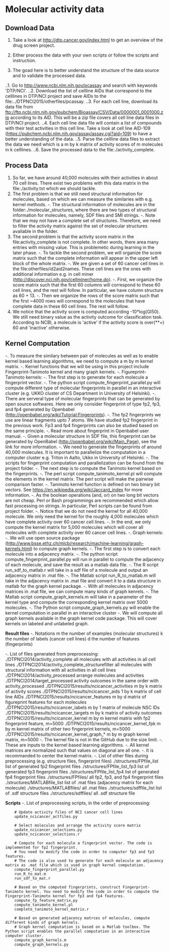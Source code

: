 
**Molecular activity data**
==


**Download Data**
--

1. Take a look at http://dtp.cancer.gov/index.html to get an overview of the drug screen project.

2. Either process the data with your own scripts or follow the scripts and instruction.

3. The goad here is to better understand the structure of the data source and to validate the processed data.

..1. Go to http://www.ncbi.nlm.nih.gov/pcassay and search with keywords 'DTP/NCI'.
..2. Download the list of cellline AIDs that correspond to the celllines in DTP/NCI project and save AIDs to the file:../DTPNCI2015/otherfiles/pcassay.
..3. For each cell line, download its data file from ftp://ftp.ncbi.nlm.nih.gov/pubchem/Bioassay/CSV/Data/0000001_0001000.zip according to its AID. This will be a zip file covers all cell line data files in DTP/NCI project. 
..4. Each cell line data file will contain a list of compounds with their test activities in this cell line. Take a look at cell line AID-109 (https://pubchem.ncbi.nlm.nih.gov/assay/assay.cgi?aid=109) to have a better understanding of the data.
..5. Parse the cellline data files to extract the data we need which is a m by k matrix of activity scores of m molecules in k celllines.
..6. Save the processed data to the file:./activity_complete.


**Process Data**
--

1. So far, we have around 40,000 molecules with their activities in about 70 cell lines. There exist two problems with this data matrix in the file:./activity.txt which we should tackle.
2. The first problem is that we still need structural information for molecules, based on which we can measure the similaries with e.g. kernel methods.
        -. The structural information of molecules are in the folder:./molecular_structures, where there are two types of structural information for molecules, namely, SDF files and SMI strings. 
        -. Note that we may not have a complete set of structures. Therefore, we need to filter the activity matrix against the set of molecular structures available in the folder.
3. The second problem is that the activity score matrix in the file:activity_complete is not complete. In other words, there area many entries with missing value. This is problemetic during learning in the later phase.
        -. To tackle the second problem, we will organize the score matrix such that the complete information will appear in the upper left block of the whole matrix.
        -. We are given a set of 60 cancer cell lines in the file:otherfiles/id2aid2names. These cell lines are the ones with additional information e.g. in cell miner (http://discover.nci.nih.gov/cellminer/home.do).
        -. First, we organize the score matrix such that the first 60 columns will correspond to these 60 cell lines, and the rest will follow. In particular, we have column structure as 60 + 13. 
        -. Then we organize the rows of the score matrix such that the first ~4000 rows will correspond to the molecules that have complete data in these 60 cell lines. The rest will follow.
4. We notice that the activity score is computed according -10*log(GI50). We still need binary value as the activity outcome for classification task. According to NCBI, a molecule is 'active' if the activity score is over(**=) 60 and 'inactive' otherwise.


**Kernel Computation**
--

-. To measure the similary between pair of molecules as well as to enable kernel based learning algorithms, we need to compute a m by m kernel matrix.
-. Kernel functions that we will be using in this project include Fingerprint-Tanimoto kernel and many graph kernels.
-. Figureprint-Tanimoto kernels:
        -. The first step is to generate for each molecule a fingerprint vector.
                -. The python script compute_fingerprint_parallel.py will compute different type of molecular fingerprints in parallel in an interactive cluster (e.g. UKKO cluster of CS Department in University of Helsinki).
                -. There are serveral type of molecular fingerprints that can be generated by open source softwares. Here we only consider fingerprint of type fp2, fp3, and fp4 generated by Openbabel (http://openbabel.org/wiki/Tutorial:Fingerprints).
                -. The fp2 fingerprints we use are linear fragments upto 7 atoms. We have studied fp2 fingerprint in the previous work. Fp3 and fp4 fingerprints can also be studied based on the same principle.
                -. Read more about fingerprint in Openbabel user manual. 
                -. Given a molecular structure in SDF file, this fingerprint can be generated by OpenBabel (http://openbabel.org/wiki/Main_Page), see the link for more information. 
                -. We need to generate the fingerprints of around 40,000 molecules. It is important to parallelize the computation in a computer cluster e.g. Triton in Aalto, Ukko in University of Helsinki.
                -. The scripts for fingerprint computation and parallelization can be found from the project folder.
        -. The next step is to compute the Tanimoto kernel based on the fingerprints. 
                -. The perl script compute_tanimoto_kernel.pl will compute the elements in the kernel matrix. The perl script will make the pairwise comparison faster.
                -. Tanimoto kernel function is defined on two binary bit vectors. See https://en.wikipedia.org/wiki/Jaccard_index for more information.
                -. As the boolean operations (and, or) on two long bit vectors are not cheap. Perl or Bash programmings are recommended which allow fast processing on strings. In particular, Perl scripts can be found from project folder.
                -. Notice that we do not need the kernel for all 40,000 molecule. We only need the kernel for the roughly 4,000 molecules which have complete activity over 60 cancer cell lines.
                -. In the end, we only compute the kernel matrix for 5,000 molecules which will cover all molecules with complete activity over 60 cancer cell lines.
-. Graph kernels:
        -. We will use open source package (http://www.bsse.ethz.ch/mlcb/research/machine-learning/graph-kernels.html) to compute graph kernels.
        -. The first step is to convert each molecule into a adjacency matrix.
                -. The python script compute_fingerprint_parallel.py will run in parallel to compute the adjacency of each molecule, and save the result as a matlab data file.
                -. The R script run_sdf_to_matlab.r will take in a sdf file of a molecule and output an adjacency matrix in .mat file.
                -. The Matlab script run_R_to_matlab.m will take in the adjacency matrix in .mat file and convert it to a data structure in matlab for the graph kernel package. 
        -. With all molecules in adjacency matrices in .mat file, we can compute many kinds of graph kenrels. 
                -. The Matlab script compute_graph_kernels.m will take in a parameter of the kernel type and compute the corresponding kernel matrix over 5000 molecules.
                -. The Python script compute_graph_kernels.py will enable the kernel computation in parallel in an interactive cluster
                -. We will compute all graph kernels available in the graph kernel code package. This will cover kernels on labeled and unlabeled graph.
                


**Result files**
-. Notations
        m       the number of examples (molecular structures)
        k       the number of labels (cancer cell lines)
        d       the number of features (fingerprints)

-. List of files generated from preprocessing:
        ./DTPNCI2014/activity_complete                  all molecules with all activities in all cell lines
        ./DTPNCI2014/activity_complete_structurefilter  all molecules with structural information with all activities in all cell lines
        ./DTPNCI2014/activity_processed                 arrange molecules and activities 
        ./DTPNCI2014/target_processed                   activity outcomes in the same order with activity_processed 
        ./DTPNCI2015/results/ncicancer_activities       m by k matrix of activity scores
        ./DTPNCI2015/results/ncicancer_aids             1 by k matrix of cell line AIDs
        ./DTPNCI2015/results/ncicancer_features         m by d matrix of figureprint features for each molecules
        ./DTPNCI2015/results/ncicancer_labels           m by 1 matrix of molecule NSC IDs
        ./DTPNCI2015/results/ncicancer_targets          m by k matrix of activity outcomes
        ./DTPNCI2015/results/ncicancer_kernel           m by m kernel matrix with fp2 fingerprint feature, m=5000 
        ./DTPNCI2015/results/ncicancer_kernel_fpk       m by m kernel matrix of other two fingerprint kernels, m=5000 
        ./DTPNCI2015/results/ncicancer_kernel_graph_*   m by m graph kernel matrix, m=5000 
-. The kernel file is not in the GitHub due to the size limit.
-. These are inputs to the kernel based learning algorithms.
-. All kernel matrices are normalized such that values on diagonal are all one.
-. It is recommanded to center the kernel matrix. 
-. List of other files during preprocessing (e.g. structure files, fingerprint files)
	./structures/FPfile_list                list of generated fp2 fingerprint files
	./structures/FPfile_list_fp3            list of generated fp3 fingerprint files
	./structures/FPfile_list_fp4            list of generated fp4 fingerprint files
	./structures/FPfiles/                   all fp2, fp3, and fp4 fingerprint files
	./structures/MATLABfile_list            list of .mat files (adjacency matrix for each molecule) 
	./structures/MATLABfiles/               all .mat files
	./structures/sdffile_list               list of .sdf structure files
	./structures/sdffiles/                  all .sdf structure file


**Scripts**
-. List of preprocessing scripts, in the order of preprocessing:

        # Update activity files of NCI cancer cell lines
        update_ncicancer_actfiles.py

        # Select molecules and arrange the activity score matrix
        update_ncicancer_selections.py
        update_ncicancer_selections.r

        # Compute for each molecule a fingerprint vector. The code is implemented for fp2 fingerprint.
        # You need to modify the code in order to computer fp3 and fp3 features.
        # The code is also used to generate for each molecule an adjacency matrix as .mat file which is used in graph kernel computation.
        compute_fingerprint_parallel.py
        run_R_to_mat.m
        run_sdf_to_mat.r

        # Based on the computed fingerprints, construct Fingerprint-Tanimoto kernel. You need to modify the code in order to compute the Fingerprint-Tanimoto kernel for fp3 and fp4 features.
        compute_fp_feature_matrix.py
        compute_tanimoto_kernel.pl
        complete_tanimoto_kernel_matrix.r

        # Based on generated adjacency matrces of molecules, compute different kinds of graph kernels.
        # Graph kernel computation is based on a Matlab toolbox. The Python script enables the parallel computation in an interactive computer cluster.
        compute_graph_kernels.m
        compute_graph_kernels.py





